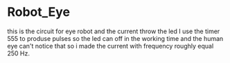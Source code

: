 # Robot_Eye
this is the circuit for eye robot and the current throw the led
I use the timer 555 to produse pulses so the led can off in the working time and the human eye can't notice that 
so i made the current with frequency roughly equal 250 Hz.
